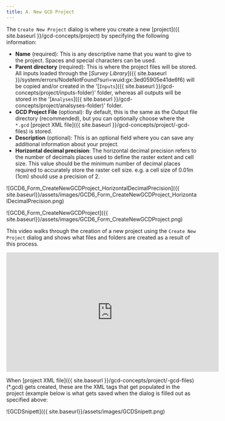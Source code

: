 ```yaml
---
title: A. New GCD Project
---
```


The `Create New Project` dialog is where you create a new [project]({{ site.baseurl }}/gcd-concepts/project) by specifying the following information: 

- **Name** (required): This is any descriptive name that you want to give to the project. Spaces and special characters can be used.
- **Parent directory** (required): This is where the project files will be stored. All inputs loaded through the [*Survey Library*]({{ site.baseurl }}/system/errors/NodeNotFound?suri=wuid:gx:3ed05905e41de6f6) will be copied and/or created in the '[`Inputs`]({{ site.baseurl }}/gcd-concepts/project/inputs-folder)' folder, whereas all outputs will be stored in the '[`Analyses`]({{ site.baseurl }}/gcd-concepts/project/analsyses-folder)' folder.
- **GCD Project File** (optional): By default, this is the same as the Output file directory (recommended), but you can optionally choose where the `*.gcd` [project XML file]({{ site.baseurl }}/gcd-concepts/project/-gcd-files) is stored.
- **Description** (optional): This is an optional field where you can save any additional information about your project.
- **Horizontal decimal precision**: The horizontal decimal precision refers to the number of decimals places used to define the raster extent and cell size. This value should be the minimum number of decimal places required to accurately store the raster cell size. e.g. a cell size of 0.01m (1cm) should use a precision of 2.

![GCD6_Form_CreateNewGCDProject_HorizontalDecimalPrecision]({{ site.baseurl}}/assets/images/GCD6_Form_CreateNewGCDProject_HorizontalDecimalPrecision.png)

![GCD6_Form_CreateNewGCDProject]({{ site.baseurl}}/assets/images/GCD6_Form_CreateNewGCDProject.png)

This video walks through the creation of a new project using the `Create New Project` dialog and shows what files and folders are created as a result of this process.

<iframe width="560" height="315" src="https://www.youtube.com/embed/YPeVRjoq0Y0" frameborder="0" allowfullscreen></iframe>

When [project XML file]({{ site.baseurl }}/gcd-concepts/project/-gcd-files) (*.gcd) gets created, these are the XML tags that get populated in the project (example below is what gets saved when the dialog is filled out as specified above:

![GCDSnipett]({{ site.baseurl}}/assets/images/GCDSnipett.png)